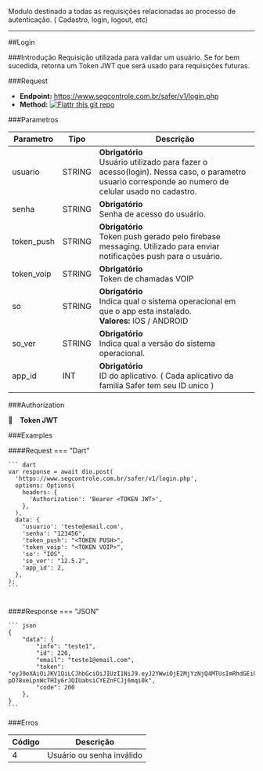 
Modulo destinado a todas as requisições relacionadas ao processo de autenticação. ( Cadastro, login, logout, etc)

---

<!---=========================================== LOGIN ===========================================--->
##Login 

<!----------- INTRO ----------->

###Introdução 
Requisição utilizada para validar um usuário. Se for bem sucedida, retorna um Token JWT que será usado para requisições futuras.

<!---------- REQUEST ---------->
###Request

- **Endpoint:** https://www.segcontrole.com.br/safer/v1/login.php
- **Method:** [![Flattr this git repo](https://img.shields.io/badge/-POST-orange)]()


<!-------- PARAMETERS -------->

###Parametros

<table>
   <!-- HEADER -->
   <thead>
    <tr>
      <th scope="col">Parametro</th>
      <th scope="col">Tipo</th>
      <th scope="col">Descrição</th>
    </tr>
  </thead>
    </tr>
  <!---- DATA --->
  <tbody>
    <!---->
    <tr>
      <td >usuario</td>
      <td>STRING</td>
      <td>
      <b>Obrigatório</b> </br>
      Usuário utilizado para fazer o acesso(login). Nessa caso, o parametro usuario corresponde ao numero de celular usado no cadastro.</td>
    </tr>
    <!---->
    <tr>
      <td >senha</td>
      <td>STRING</td>
      <td>        <b>Obrigatório</b> </br>Senha de acesso do usuário.</td>
    </tr>
    <!---->
    <tr>
      <td >token_push</td>
      <td>STRING</td>
      <td>
      <b>Obrigatório</b> </br>      
      Token push gerado pelo firebase messaging. Utilizado para enviar notificações push para o usuário.</td>
    </tr>
    <!---->
    <tr>
      <td >token_voip</td>
      <td>STRING</td>
      <td>  
      <b>Obrigatório</b> </br>      
      Token de chamadas VOIP</td>
    </tr>
    <!---->
    <tr>
      <td >so</td>
      <td>STRING</td>
      <td>
      <b>Obrigatório</b> </br>
      Indica qual o sistema operacional em que o app esta instalado.</br>
      <b>Valores:</b> IOS / ANDROID 
      </td>
    </tr>    
    <!---->
    <tr>
      <td >so_ver</td>
      <td>STRING</td>
      <td>
      <b>Obrigatório</b> </br>
      Indica qual a versão do sistema operacional. 
      </td>
    </tr>  
    <!---->
    <tr>
      <td >app_id</td>
      <td>INT</td>
      <td>
      <b>Obrigatório</b> </br>
      ID do aplicativo. ( Cada aplicativo da familia Safer tem seu ID unico )
      </td>
    </tr>    
  <tbody>
</table>

<!-------- PARAMETERS -------->

###Authorization

🔑  &ensp; **Token JWT**


<!-------- PARAMETERS -------->

###Examples 


####Request
=== "Dart"

    ``` dart
    var response = await dio.post(
      'https://www.segcontrole.com.br/safer/v1/login.php',
      options: Options(
        headers: {
          'Authorization': 'Bearer <TOKEN JWT>',
        },
      ),
      data: {
        'usuario': 'teste@email.com',
        'senha': "123456",
        'token_push': "<TOKEN PUSH>",
        'token_voip': "<TOKEN VOIP>",
        'so': "IOS",
        'so_ver': "12.5.2",
        'app_id': 2,
      },
    );
    ```

<br/>
####Response
=== "JSON"

    ``` json
    {
        "data": {
            "info": "teste1", 
            "id": 226,
            "email": "teste1@email.com", 
            "token": "eyJ0eXAiOiJKV1QiLCJhbGciOiJIUzI1NiJ9.eyJ2YWwiOjE2MjYzNjQ4MTUsImRhdGEiOnsiaWQiOiIyMjYiLCJlbWFpbCI6InRlc3RlMUBlbWFpbC5jb20iLCJjZWxfaWQiOiI1NTkxIiwiYXBwX2lkIjoiMiJ9fQ.u1-pD78xeLpnWcTHIy6rJQIUabsiCYEZnFCJj6mqi0k",
            "code": 200
        },
    }
    ```

###Erros

<table>
   <!-- HEADER -->
   <thead>
    <tr>
      <th scope="col">Código</th>
      <th scope="col">Descrição</th>
    </tr>
  </thead>
    </tr>
  <!---- DATA --->
  <tbody>
    <!---->
    <tr>
      <td >4</td>
      <td>Usuário ou senha inválido</td>
    </tr>
  <tbody>
</table>





<!-- 0:"usuario" -> "91"
1:"senha" -> "teste1"
2:"token_push" -> "eMLmsTupIkMdmnI_0ntBcG:APA91bH4T1o9NqEtzeCtY57ifZKf3omDBcbVUezDw9_s0uLamnj0qnj-jbSdTOwaZB3c8HV60lPU23CYZjyMgMisAC6eq2m3C9JDg6V_H…"
3:"token_voip" -> "123"
4:"so" -> "iOS"
5:"so_ver" -> "12.5.2"
6:"app_id" -> 2 
"login.php"
-->